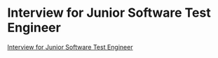 # Interview for Junior Software Test Engineer
[Interview for Junior Software Test Engineer](https://aiwithcloud.com/2022/09/19/interview_for_junior_software_test_engineer/)